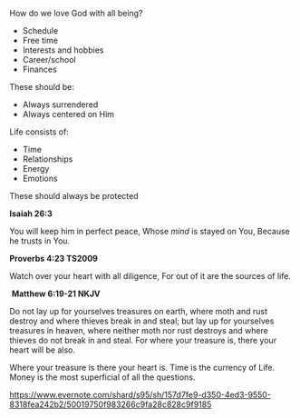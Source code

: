 How do we love God with all being?

- Schedule
- Free time
- Interests and hobbies
- Career/school
- Finances

These should be:

- Always surrendered
- Always centered on Him

Life consists of:

- Time
- Relationships
- Energy
- Emotions

These should always be protected

**Isaiah 26:3**

You will keep him in perfect peace, Whose *mind* is stayed on You, Because he trusts in You.

**Proverbs 4:23‬ ‭TS2009‬‬**

Watch over your heart with all diligence, For out of it are the sources of life.

‭‭
**Matthew‬ ‭6:19-21‬ ‭NKJV‬‬**

Do not lay up for yourselves treasures on earth, where moth and rust destroy and where thieves break in and steal; but lay up for yourselves treasures in heaven, where neither moth nor rust destroys and where thieves do not break in and steal. For where your treasure is, there your heart will be also.

Where your treasure is there your heart is. Time is the currency of Life. Money is the most superficial of all the questions.

https://www.evernote.com/shard/s95/sh/157d7fe9-d350-4ed3-9550-8318fea242b2/50019750f983266c9fa28c828c9f9185